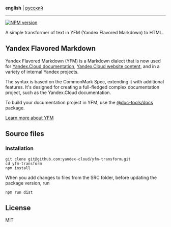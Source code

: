 **english** | [русский](https://github.com/yandex-cloud/yfm-transform/blob/master/README.ru.md)
- - -

[![NPM version](https://img.shields.io/npm/v/@doc-tools/transform.svg?style=flat)](https://www.npmjs.org/package/@doc-tools/transform)








A simple transformer of text in YFM (Yandex Flavored Markdown) to HTML.

## Yandex Flavored Markdown

Yandex Flavored Markdown (YFM) is a Markdown dialect that is now used for
[Yandex.Cloud documentation](https://cloud.yandex.com/docs), [Yandex.Cloud website content](https://cloud.yandex.com), and in
a variety of internal Yandex projects.

The syntax is based on the CommonMark Spec, extending it with additional features. It's designed for creating
a full-fledged complex documentation project, such as the Yandex.Cloud documentation.

To build your documentation project in YFM, use the [@doc-tools/docs](https://www.npmjs.com/package/@doc-tools/docs) package.

[Learn more about YFM](https://ydocs.tech)

## Source files

### Installation

```shell script
git clone git@github.com:yandex-cloud/yfm-transform.git
cd yfm-transform
npm install
```

When you add changes to files from the SRC folder, before updating the package version, run

```shell script
npm run dist
```

## License

MIT

